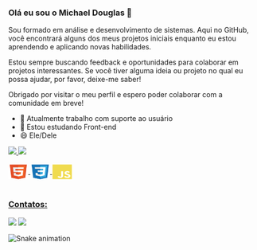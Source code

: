 ### Olá eu sou o Michael Douglas 👋


Sou formado em análise e desenvolvimento de sistemas. Aqui no GitHub, você encontrará alguns dos meus projetos iniciais enquanto eu estou aprendendo e aplicando novas habilidades.

Estou sempre buscando feedback e oportunidades para colaborar em projetos interessantes. Se você tiver alguma ideia ou projeto no qual eu possa ajudar, por favor, deixe-me saber!

Obrigado por visitar o meu perfil e espero poder colaborar com a comunidade em breve!


- 🔭 Atualmente trabalho com suporte ao usuário
- 🌱 Estou estudando Front-end 
- 😄 Ele/Dele

 <div>
   <a href="https://github.com/M-Douglas00">
   <img height="42%" src="https://github-readme-stats.vercel.app/api?username=M-Douglas00&show_icons=true&theme=radical&include_all_commits=true&count_private=true"/>
   <img height="42%" src="https://github-readme-stats.vercel.app/api/top-langs/?username=M-Douglas00&layout=compact&langs_count=6&theme=radical"/>

</div>
<div style="display: inline_block"><br>
  <img align="center" alt="HTML" height="30" width="40" src="https://raw.githubusercontent.com/devicons/devicon/master/icons/html5/html5-original.svg">
  <img align="center" alt="CSS" height="30" width="40" src="https://raw.githubusercontent.com/devicons/devicon/master/icons/css3/css3-original.svg">
  <img align="center" alt="Js" height="30" width="40" src="https://raw.githubusercontent.com/devicons/devicon/master/icons/javascript/javascript-plain.svg">
</div>
 
 <br>
  
  
  ### Contatos: 
  
  
   
<div> 
  <a href = "mailto:mdmcruz25@gmail.com"><img src="https://img.shields.io/badge/-Gmail-%23333?style=for-the-badge&logo=gmail&logoColor=white" target="_blank"></a>
<a href="https://www.linkedin.com/in/michael-douglas-matias-da-cruz-17b6211ab/" target="_blank"><img src="https://img.shields.io/badge/-LinkedIn-%230077B5?style=for-the-badge&logo=linkedin&logoColor=white" target="_blank"></a> 
 
 ![Snake animation](https://github.com/M-Douglas00/M-Douglas00/blob/main/.github/workflows/cobrinha.yml)
</div>
